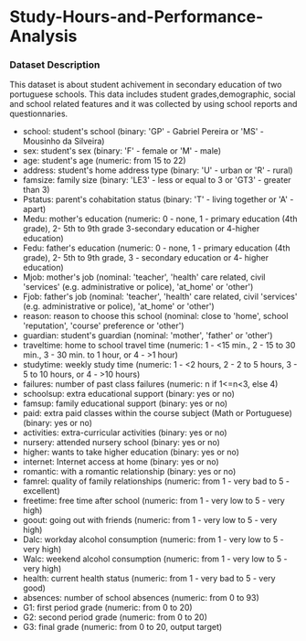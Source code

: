 # Study-Hours-and-Performance-Analysis

### Dataset Description
This dataset is about student achivement in secondary education of two portuguese schools. This data includes student grades,demographic, social and school related features and it was collected by using school reports and questionnaries.
- school: student's school (binary: 'GP' - Gabriel Pereira or 'MS' - Mousinho da Silveira)
- sex: student's sex (binary: 'F' - female or 'M' - male)
- age: student's age (numeric: from 15 to 22)
- address: student's home address type (binary: 'U' - urban or 'R' - rural)
- famsize: family size (binary: 'LE3' - less or equal to 3 or 'GT3' - greater than 3)
- Pstatus: parent's cohabitation status (binary: 'T' - living together or 'A' - apart)
- Medu: mother's education (numeric: 0 - none, 1 - primary education (4th grade), 2- 5th to 9th grade 3-secondary education or 4-higher education)
- Fedu: father's education (numeric: 0 - none, 1 - primary education (4th grade), 2- 5th to 9th grade, 3 - secondary education or 4- higher education)
- Mjob: mother's job (nominal: 'teacher', 'health' care related, civil 'services' (e.g. administrative or police), 'at_home' or 'other')
- Fjob: father's job (nominal: 'teacher', 'health' care related, civil 'services' (e.g. administrative or police), 'at_home' or 'other')
- reason: reason to choose this school (nominal: close to 'home', school 'reputation', 'course' preference or 'other')
- guardian: student's guardian (nominal: 'mother', 'father' or 'other')
- traveltime: home to school travel time (numeric: 1 - <15 min., 2 - 15 to 30 min., 3 - 30 min. to 1 hour, or 4 - >1 hour)
- studytime: weekly study time (numeric: 1 - <2 hours, 2 - 2 to 5 hours, 3 - 5 to 10 hours, or 4 - >10 hours)
- failures: number of past class failures (numeric: n if 1<=n<3, else 4)
- schoolsup: extra educational support (binary: yes or no)
- famsup: family educational support (binary: yes or no)
- paid: extra paid classes within the course subject (Math or Portuguese) (binary: yes or no)
- activities: extra-curricular activities (binary: yes or no)
- nursery: attended nursery school (binary: yes or no)
- higher: wants to take higher education (binary: yes or no)
- internet: Internet access at home (binary: yes or no)
- romantic: with a romantic relationship (binary: yes or no)
- famrel: quality of family relationships (numeric: from 1 - very bad to 5 - excellent)
- freetime: free time after school (numeric: from 1 - very low to 5 - very high)
- goout: going out with friends (numeric: from 1 - very low to 5 - very high)
- Dalc: workday alcohol consumption (numeric: from 1 - very low to 5 - very high)
- Walc: weekend alcohol consumption (numeric: from 1 - very low to 5 - very high)
- health: current health status (numeric: from 1 - very bad to 5 - very good)
- absences: number of school absences (numeric: from 0 to 93)
- G1: first period grade (numeric: from 0 to 20)
- G2: second period grade (numeric: from 0 to 20)
- G3: final grade (numeric: from 0 to 20, output target)
